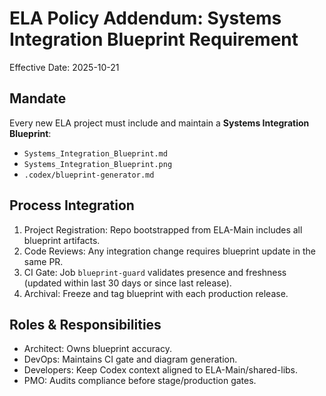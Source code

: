 # ELA Policy Addendum: Systems Integration Blueprint Requirement

Effective Date: 2025-10-21

## Mandate
Every new ELA project must include and maintain a **Systems Integration Blueprint**:
- `Systems_Integration_Blueprint.md`
- `Systems_Integration_Blueprint.png`
- `.codex/blueprint-generator.md`

## Process Integration
1. Project Registration: Repo bootstrapped from ELA-Main includes all blueprint artifacts.
2. Code Reviews: Any integration change requires blueprint update in the same PR.
3. CI Gate: Job `blueprint-guard` validates presence and freshness (updated within last 30 days or since last release).
4. Archival: Freeze and tag blueprint with each production release.

## Roles & Responsibilities
- Architect: Owns blueprint accuracy.
- DevOps: Maintains CI gate and diagram generation.
- Developers: Keep Codex context aligned to ELA-Main/shared-libs.
- PMO: Audits compliance before stage/production gates.
